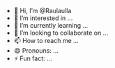 - 👋 Hi, I’m @Raulaulla
- 👀 I’m interested in ...
- 🌱 I’m currently learning ...
- 💞️ I’m looking to collaborate on ...
- 📫 How to reach me ...
- 😄 Pronouns: ...
- ⚡ Fun fact: ...

<!---
Raulaulla/Raulaulla is a ✨ special ✨ repository because its `README.md` (this file) appears on your GitHub profile.
You can click the Preview link to take a look at your changes.
--->
